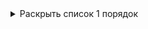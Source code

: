 <details><summary>Раскрыть список 1 порядок</summary>
    <details><summary>Раскрыть список 1 порядок</summary>

1. [test.md](test.md)

</details>

1. [Delight-Design.md](Delight-Design.md)
1. [GRAZIO.md](GRAZIO.md)
1. [kveekspert.md](kveekspert.md)
1. [kveGut58.md](kveGut58.md)
1. [kveMaster.md](kveMaster.md)
1. [BlitzNew.md](BlitzNew.md)
1. [kve70dveri.md](kve70dveri.md)
1. [kve76V1.md](kve76V1.md)
1. [kveGut58dveri.md](kveGut58dveri.md)
1. [portal.md](portal.md)
1. [shtapiki.md](shtapiki.md)
1. [slaydors.md](slaydors.md)
1. [terrasnyedveri.md](terrasnyedveri.md)
1. [furnitura.md](furnitura.md)
1. [gibka.md](gibka.md)
1. [klapany.md](klapany.md)
1. [otlivykozyrjki.md](otlivykozyrjki.md)
1. [raskladka.md](raskladka.md)
1. [sendvichtpaneli.md](sendvichtpaneli.md)
1. [steklopakety.md](steklopakety.md)
1. [podokonniki.md](podokonniki.md)
1. [p.1-5.md](p.1-5.md)
1. [stekla.md](stekla.md)
1. [moskitnyesetki.md](moskitnyesetki.md)
1. [tablicaogranicheniy.md](tablicaogranicheniy.md)

</details>
